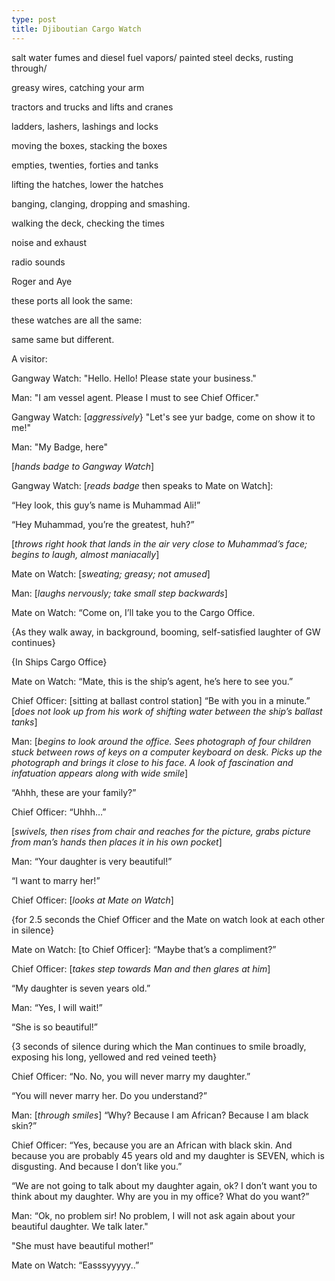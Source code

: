 ```yaml
---
type: post
title: Djiboutian Cargo Watch
---
```

salt water fumes and diesel fuel vapors/
painted steel decks, rusting through/


greasy wires, catching your arm


tractors and trucks and lifts and cranes


ladders, lashers, lashings and locks


moving the boxes, stacking the boxes


empties, twenties, forties and tanks


lifting the hatches, lower the hatches


banging, clanging, dropping and smashing.


walking the deck, checking the times


noise and exhaust


radio sounds


Roger and Aye


these ports all look the same:


these watches are all the same:


same same but different.


A visitor:


Gangway Watch:
"Hello. Hello! Please state your business."


Man:
"I am vessel agent. Please I must to see Chief Officer."


Gangway Watch:
[*aggressively*} "Let's see yur badge, come on show it to me!"


Man:
"My Badge, here"


[*hands badge to Gangway Watch*]


Gangway Watch:
[*reads badge* then speaks to Mate on Watch]:


“Hey look, this guy’s name is Muhammad Ali!”


“Hey Muhammad, you’re the greatest, huh?”


[*throws right hook that lands in the air very close to Muhammad’s face; begins to laugh, almost maniacally*]


Mate on Watch:
[*sweating; greasy; not amused*]


Man:
[*laughs nervously; take small step backwards*]


Mate on Watch:
“Come on, I’ll take you to the Cargo Office.


{As they walk away, in background, booming, self-satisfied laughter of GW continues}


{In Ships Cargo Office}


Mate on Watch:
“Mate, this is the ship’s agent, he’s here to see you.”


Chief Officer:
[sitting at ballast control station]
“Be with you in a minute.”
[*does not look up from his work of shifting water between the ship’s ballast tanks*]


Man:
[*begins to look around the office. Sees photograph of four children stuck between rows of keys on a computer keyboard on desk. Picks up the photograph and brings it close to his face. A look of fascination and infatuation appears along with wide smile*]


“Ahhh, these are your family?”


Chief Officer:
“Uhhh…”


[*swivels, then rises from chair and reaches for the picture, grabs picture from man’s hands then places it in his own pocket*]


Man:
“Your daughter is very beautiful!”


“I want to marry her!”


Chief Officer:
[*looks at Mate on Watch*]


{for 2.5 seconds the Chief Officer and the Mate on watch look at each other in silence}


Mate on Watch:
[to Chief Officer]: “Maybe that’s a compliment?”


Chief Officer:
[*takes step towards Man and then glares at him*]


“My daughter is seven years old.”


Man:
“Yes, I will wait!”


“She is so beautiful!”


{3 seconds of silence during which the Man continues to smile broadly, exposing his long, yellowed and red veined teeth}


Chief Officer:
“No. No, you will never marry my daughter.”


“You will never marry her. Do you understand?”


Man:
[*through smiles*] 
“Why? Because I am African? Because I am black skin?”


Chief Officer:
“Yes, because you are an African with black skin. And because you are probably 45 years old and my daughter is SEVEN, which is disgusting. And because I don’t like you.”


“We are not going to talk about my daughter again, ok? I don’t want you to think about my daughter. Why are you in my office? What do you want?”


Man:
“Ok, no problem sir! No problem, I will not ask again about your beautiful daughter. We talk later."


"She must have beautiful mother!”


Mate on Watch:
“Easssyyyyy..”
